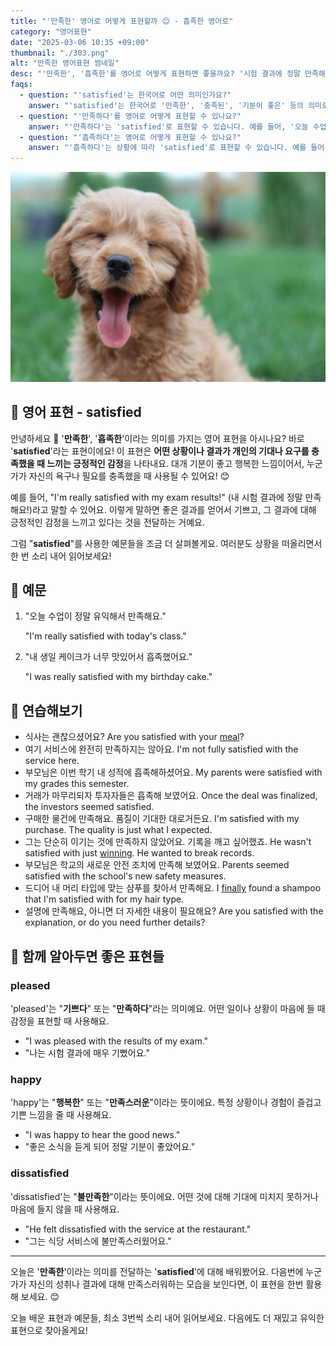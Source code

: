```yaml
---
title: "'만족한' 영어로 어떻게 표현할까 😊 - 흡족한 영어로"
category: "영어표현"
date: "2025-03-06 10:35 +09:00"
thumbnail: "./303.png"
alt: "만족한 영어표현 썸네일"
desc: "'만족한', '흡족한'를 영어로 어떻게 표현하면 좋을까요? '시험 결과에 정말 만족해요.', '내 생일 케이크가 너무 맛있어서 흡족했어요.' 등을 영어로 표현하는 법을 배워봅시다. 다양한 예문을 통해서 연습하고 본인의 표현으로 만들어 보세요."
faqs:
  - question: "'satisfied'는 한국어로 어떤 의미인가요?"
    answer: "'satisfied'는 한국어로 '만족한', '충족된', '기분이 좋은' 등의 의미로 사용됩니다. 어떤 일이 개인의 기대를 충족했을 때 느끼는 긍정적인 감정을 표현할 때 쓰여요."
  - question: "'만족하다'를 영어로 어떻게 표현할 수 있나요?"
    answer: "'만족하다'는 'satisfied'로 표현할 수 있습니다. 예를 들어, '오늘 수업이 정말 유익해서 만족해요'는 'I'm really satisfied with today's class'로 말할 수 있어요."
  - question: "'흡족하다'는 영어로 어떻게 표현할 수 있나요?"
    answer: "'흡족하다'는 상황에 따라 'satisfied'로 표현할 수 있습니다. 예를 들어, '내 생일 케이크가 너무 맛있어서 흡족했어요'는 'I was really satisfied with my birthday cake'로 말할 수 있어요."
---
```


![기분좋은 강아지](./303-1.jpg)

## 🌟 영어 표현 - satisfied

안녕하세요 👋 '**만족한**', '**흡족한**'이라는 의미를 가지는 영어 표현을 아시나요? 바로 '**satisfied**'라는 표현이에요! 이 표현은 **어떤 상황이나 결과가 개인의 기대나 요구를 충족했을 때 느끼는 긍정적인 감정**을 나타내요. 대개 기분이 좋고 행복한 느낌이어서, 누군가가 자신의 욕구나 필요를 충족했을 때 사용될 수 있어요! 😊

예를 들어, "I'm really satisfied with my exam results!" (내 시험 결과에 정말 만족해요!)라고 말할 수 있어요. 이렇게 말하면 좋은 결과를 얻어서 기쁘고, 그 결과에 대해 긍정적인 감정을 느끼고 있다는 것을 전달하는 거예요.

그럼 "**satisfied**"를 사용한 예문들을 조금 더 살펴볼게요. 여러분도 상황을 떠올리면서 한 번 소리 내어 읽어보세요!

## 📖 예문

1. "오늘 수업이 정말 유익해서 만족해요."

   "I'm really satisfied with today's class."

2. "내 생일 케이크가 너무 맛있어서 흡족했어요."

   "I was really satisfied with my birthday cake."

## 💬 연습해보기

<ul data-interactive-list>
  <li data-interactive-item>
    <span data-toggler>식사는 괜찮으셨어요?</span>
    <span data-answer>Are you satisfied with your <a href="/blog/in-english/528.meal/">meal</a>?</span>
  </li>
  <li data-interactive-item>
    <span data-toggler>여기 서비스에 완전히 만족하지는 않아요.</span>
    <span data-answer>I'm not fully satisfied with the service here.</span>
  </li>
  <li data-interactive-item>
    <span data-toggler>부모님은 이번 학기 내 성적에 흡족해하셨어요.</span>
    <span data-answer>My parents were satisfied with my grades this semester.</span>
  </li>
  <li data-interactive-item>
    <span data-toggler>거래가 마무리되자 투자자들은 흡족해 보였어요.</span>
    <span data-answer>Once the deal was finalized, the investors seemed satisfied.</span>
  </li>
  <li data-interactive-item>
    <span data-toggler>구매한 물건에 만족해요. 품질이 기대한 대로거든요.</span>
    <span data-answer>I'm satisfied with my purchase. The quality is just what I expected.</span>
  </li>
  <li data-interactive-item>
    <span data-toggler>그는 단순히 이기는 것에 만족하지 않았어요. 기록을 깨고 싶어했죠.</span>
    <span data-answer>He wasn't satisfied with just <a href="/blog/in-english/456.win/">winning</a>. He wanted to break records.</span>
  </li>
  <li data-interactive-item>
    <span data-toggler>부모님은 학교의 새로운 안전 조치에 만족해 보였어요.</span>
    <span data-answer>Parents seemed satisfied with the school's new safety measures.</span>
  </li>
  <li data-interactive-item>
    <span data-toggler>드디어 내 머리 타입에 맞는 샴푸를 찾아서 만족해요.</span>
    <span data-answer>I <a href="/blog/in-english/182.finally/">finally</a> found a shampoo that I'm satisfied with for my hair type.</span>
  </li>
  <li data-interactive-item>
    <span data-toggler>설명에 만족해요, 아니면 더 자세한 내용이 필요해요?</span>
    <span data-answer>Are you satisfied with the explanation, or do you need further details?</span>
  </li>
</ul>

## 🤝 함께 알아두면 좋은 표현들

### pleased

'pleased'는 "**기쁘다**" 또는 "**만족하다**"라는 의미예요. 어떤 일이나 상황이 마음에 들 때 감정을 표현할 때 사용해요.

- "I was pleased with the results of my exam."
- "나는 시험 결과에 매우 기뻤어요."

### happy

'happy'는 "**행복한**" 또는 "**만족스러운**"이라는 뜻이에요. 특정 상황이나 경험이 즐겁고 기쁜 느낌을 줄 때 사용해요.

- "I was happy to hear the good news."
- "좋은 소식을 듣게 되어 정말 기분이 좋았어요."

### dissatisfied

'dissatisfied'는 "**불만족한**"이라는 뜻이에요. 어떤 것에 대해 기대에 미치지 못하거나 마음에 들지 않을 때 사용해요.

- "He felt dissatisfied with the service at the restaurant."
- "그는 식당 서비스에 불만족스러웠어요."

---

오늘은 '**만족한**'이라는 의미를 전달하는 '**satisfied**'에 대해 배워봤어요. 다음번에 누군가가 자신의 성취나 결과에 대해 만족스러워하는 모습을 보인다면, 이 표현을 한번 활용해 보세요. 😊

오늘 배운 표현과 예문들, 최소 3번씩 소리 내어 읽어보세요. 다음에도 더 재밌고 유익한 표현으로 찾아올게요!
